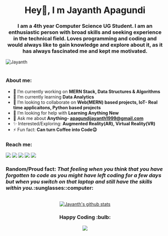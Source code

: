 <h1 align="center">Hey👋, I m Jayanth Apagundi</h1>
 
<h3 align="center">I am a 4th year Computer Science UG Student. I am an enthusiastic person with broad skills and seeking experience in the technical field. Loves programming and coding and would always like to gain knowledge and explore about it, as it has always fascinated me and kept me motivated.</h3> 

<div align="left"> <img src="https://komarev.com/ghpvc/?username=JayanthApagundi&label=Views&color=blue&style=plastic" alt="Jayanth" /> </div> <br>

<h3>About me:</h3>

- 🔭 I’m currently working on **MERN Stack, Data Structures & Algorithms**
- 🌱 I’m currently learning **Data Analytics** 
- 👯 I’m looking to collaborate on **Web(MERN) based projects, IoT- Real time applicaitons, Python based projects**
- 🤔 I’m looking for help with **Learning Anything New**
- 💬 Ask me about **Anything- apagundijayanth1999@gmail.com**
- :sparkles: Interested/Exploring: **Augmented Reality(AR), Virtual Reality(VR)**
- ⚡ Fun fact: **Can turn Coffee into Code:wink:**

<h3>Reach me:</h3> 
<a href="https://www.instagram.com/jayanth_apagundi/"><img src="https://img.icons8.com/fluent/48/000000/instagram-new.png"/></a> 
<a href="https://www.linkedin.com/in/jayanthapagundi/"><img src="https://img.icons8.com/color/48/000000/linkedin.png"/></a>
<a href="mailto:apagundijayanth1999@gmail.com"><img src="https://img.icons8.com/fluent/48/000000/gmail.png"/></a>
<a href="https://twitter.com/JayanthApagundi"><img src="https://img.icons8.com/fluent/48/000000/twitter.png"/></a>
<a href="https://www.facebook.com/apagundi.jayanth/"><img src="https://img.icons8.com/fluent/48/000000/facebook-new.png"/></a> 

<br>
<h3>Random/Proud fact: <i>That feeling when you think that you have forgotten to code as you might have left coding for a few days but when you switch on that laptop and still have the skills within you.</i>:sunglasses::computer:</h3>

<br>
 
<div align="center">
  <a href="https://github.com/JayanthApagundi">
  <img align="center" src="https://github-readme-stats.vercel.app/api?username=JayanthApagundi&show_icons=true&theme=light&line_height=37" alt="Jayanth's github stats"/>
</a>
</div>

<h3 align="center"> <b> Happy Coding </b> :bulb: </h3> 

<div align="center">
<a href="https://www.hackerrank.com/Jayanth_Apagundi">
 <img src="https://img.icons8.com/windows/32/000000/hackerrank.png"/>
</a>
</div> 

























